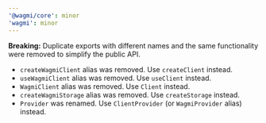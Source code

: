 ```yaml
---
'@wagmi/core': minor
'wagmi': minor
---
```


**Breaking:** Duplicate exports with different names and the same functionality were removed to simplify the public API.

- `createWagmiClient` alias was removed. Use `createClient` instead.
- `useWagmiClient` alias was removed. Use `useClient` instead.
- `WagmiClient` alias was removed. Use `Client` instead.
- `createWagmiStorage` alias was removed. Use `createStorage` instead.
- `Provider` was renamed. Use `ClientProvider` (or `WagmiProvider` alias) instead.

